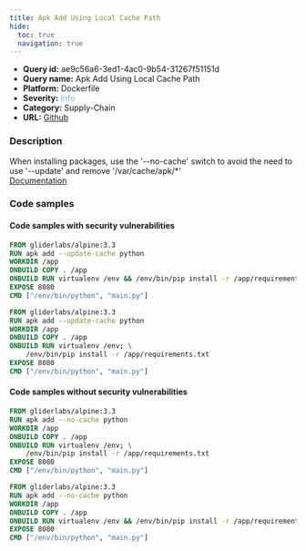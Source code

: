 ```yaml
---
title: Apk Add Using Local Cache Path
hide:
  toc: true
  navigation: true
---
```


<style>
  .highlight .hll {
    background-color: #ff171742;
  }
  .md-content {
    max-width: 1100px;
    margin: 0 auto;
  }
</style>

-   **Query id:** ae9c56a6-3ed1-4ac0-9b54-31267f51151d
-   **Query name:** Apk Add Using Local Cache Path
-   **Platform:** Dockerfile
-   **Severity:** <span style="color:#5bc0de">Info</span>
-   **Category:** Supply-Chain
-   **URL:** [Github](https://github.com/Checkmarx/kics/tree/master/assets/queries/dockerfile/apk_add_using_local_cache_path)

### Description
When installing packages, use the '--no-cache' switch to avoid the need to use '--update' and remove '/var/cache/apk/*'<br>
[Documentation](https://docs.docker.com/engine/reference/builder/#run)

### Code samples
#### Code samples with security vulnerabilities
```dockerfile title="Positive test num. 1 - dockerfile file" hl_lines="2"
FROM gliderlabs/alpine:3.3
RUN apk add --update-cache python
WORKDIR /app
ONBUILD COPY . /app
ONBUILD RUN virtualenv /env && /env/bin/pip install -r /app/requirements.txt
EXPOSE 8080
CMD ["/env/bin/python", "main.py"]
```
```dockerfile title="Positive test num. 2 - dockerfile file" hl_lines="2"
FROM gliderlabs/alpine:3.3
RUN apk add --update-cache python
WORKDIR /app
ONBUILD COPY . /app
ONBUILD RUN virtualenv /env; \
    /env/bin/pip install -r /app/requirements.txt
EXPOSE 8080
CMD ["/env/bin/python", "main.py"]

```


#### Code samples without security vulnerabilities
```dockerfile title="Negative test num. 1 - dockerfile file"
FROM gliderlabs/alpine:3.3
RUN apk add --no-cache python
WORKDIR /app
ONBUILD COPY . /app
ONBUILD RUN virtualenv /env; \
    /env/bin/pip install -r /app/requirements.txt
EXPOSE 8080
CMD ["/env/bin/python", "main.py"]

```
```dockerfile title="Negative test num. 2 - dockerfile file"
FROM gliderlabs/alpine:3.3
RUN apk add --no-cache python
WORKDIR /app
ONBUILD COPY . /app
ONBUILD RUN virtualenv /env && /env/bin/pip install -r /app/requirements.txt
EXPOSE 8080
CMD ["/env/bin/python", "main.py"]
```

